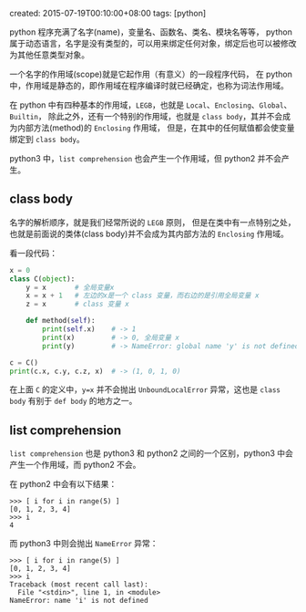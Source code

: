 created: 2015-07-19T00:10:00+08:00
tags: [python]


python 程序充满了名字(name)，变量名、函数名、类名、模块名等等，
python 属于动态语言，名字是没有类型的，可以用来绑定任何对象，绑定后也可以被修改为其他任意类型对象。

一个名字的作用域(scope)就是它起作用（有意义）的一段程序代码，
在 python 中，作用域是静态的，即作用域在程序编译时就已经确定，也称为词法作用域。

在 python 中有四种基本的作用域，`LEGB`，也就是 `Local`、`Enclosing`、`Global`、`Builtin`，
除此之外，还有一个特别的作用域，也就是 `class body`，其并不会成为内部方法(method)的 `Enclosing` 作用域，
但是，在其中的任何赋值都会使变量绑定到 `class body`。

python3 中，`list comprehension` 也会产生一个作用域，但 python2 并不会产生。


## class body

名字的解析顺序，就是我们经常所说的 `LEGB` 原则，
但是在类中有一点特别之处，也就是前面说的类体(class body)并不会成为其内部方法的 `Enclosing` 作用域。

看一段代码：

```python
x = 0
class C(object):
    y = x       # 全局变量x
    x = x + 1   # 左边的x是一个 class 变量，而右边的是引用全局变量 x
    z = x       # class 变量 x

    def method(self):
        print(self.x)    # -> 1
        print(x)         # -> 0, 全局变量 x
        print(y)         # -> NameError: global name 'y' is not defined

c = C()
print(c.x, c.y, c.z, x)  # -> (1, 0, 1, 0)
```

在上面 `C` 的定义中，`y=x` 并不会抛出 `UnboundLocalError` 异常，这也是 `class body` 有别于 `def body` 的地方之一。


## list comprehension

`list comprehension` 也是 python3 和 python2 之间的一个区别，python3 中会产生一个作用域，而 python2 不会。

在 python2 中会有以下结果：

```
>>> [ i for i in range(5) ]
[0, 1, 2, 3, 4]
>>> i
4
```

而 python3 中则会抛出 `NameError` 异常：

```
>>> [ i for i in range(5) ]
[0, 1, 2, 3, 4]
>>> i
Traceback (most recent call last):
  File "<stdin>", line 1, in <module>
NameError: name 'i' is not defined
```
